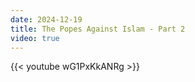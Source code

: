 ```yaml
---
date: 2024-12-19
title: The Popes Against Islam - Part 2
video: true
---
```



{{< youtube wG1PxKkANRg >}}
